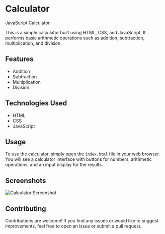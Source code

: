 # Calculator
JavaScript Calculator 

This is a simple calculator built using HTML, CSS, and JavaScript. It performs basic arithmetic operations such as addition, subtraction, multiplication, and division.

## Features

- Addition
- Subtraction
- Multiplication
- Division

## Technologies Used

- HTML
- CSS
- JavaScript

## Usage

To use the calculator, simply open the `index.html` file in your web browser. You will see a calculator interface with buttons for numbers, arithmetic operations, and an input display for the results.

## Screenshots

![Calculator Screenshot](/screenshots/calculator.png)

## Contributing

Contributions are welcome! If you find any issues or would like to suggest improvements, feel free to open an issue or submit a pull request.
